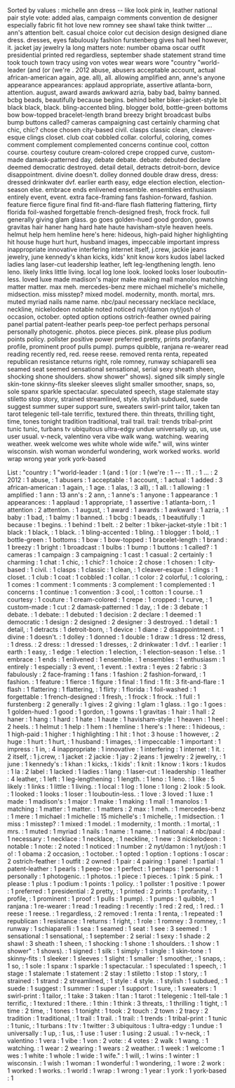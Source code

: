 Sorted by values :
michelle ann dress -- like look pink in, leather national pair style vote: added alas, campaign comments convention de designer especially fabric fit hot love new romney see shawl take think twitter ... ann's attention belt. casual choice color cut decision design designed diane dress. dresses, eyes fabulously fashion furstenberg gives hall heel however, it. jacket jay jewelry la long matters note: number obama oscar outfit presidential printed red regardless, september shade statement strand time took touch town tracy using von votes wear wears wore "country "world-leader (and (or (we're . 2012 abuse, abusers acceptable account, actual african-american again, age. all), all. allowing amplified ann, anne's anyone appearance appearances: applaud appropriate, assertive atlanta-born, attention. august, award awards awkward azria, baby bad, balmy banned. bcbg beads, beautifully because begins. behind belter biker-jacket-style bit black black, black. bling-accented bling. blogger bold, bottle-green bottoms bow bow-topped bracelet-length brand breezy bright broadcast bulbs bump buttons called? cameras campaigning cast certainly charming chat chic, chic? chose chosen city-based civil. clasps classic clean, cleaver-esque clings closet. club coat cobbled collar. colorful, coloring, comes comment complement complemented concerns continue cool, cotton course. courtesy couture cream-colored crepe cropped curve, custom-made damask-patterned day, debate debate. debate: debuted declare deemed democratic destroyed. detail detail, detracts detroit-born, device disappointment. divine doesn't. dolley donned double draw dress, dress: dressed drinkwater dvf. earlier earth easy, edge election election, election-season else. embrace ends enlivened ensemble. ensembles enthusiasm entirely event, event. extra face-framing fans fashion-forward, fashion. feature fierce figure final find fit-and-flare flash flattering flattering, flirty florida foil-washed forgettable french-designed fresh, frock frock. full generally giving glam glass. go goes golden-hued good gordon, gowns gravitas hair haner hang hard hate haute havisham-style heaven heels. helmut help hem hemline here's here: hideous, high-paid higher highlighting hit house huge hurt hurt, husband images, impeccable important impress inappropriate innovative interfering internet itself, j.crew, jackie jeans jewelry, june kennedy's khan kicks, kids' knit know kors kudos label lacked ladies lang laser-cut leadership leather, left leg-lengthening length. leno leno. likely links little living. local log lone look. looked looks loser louboutin-less. loved luxe made madison's major make making mall manolos matching matter matter. max meh. mercedes-benz mere michael michelle's michelle, midsection. miss misstep? mixed model. modernity, month. mortal, mrs. muted myriad nails name name. nbc/paul necessary necklace necklace, neckline, nickelodeon notable noted noticed nyt/damon nyt/josh o! occasion, october. opted option options ostrich-feather owned pairing panel partial patent-leather pearls peep-toe perfect perhaps personal personally photogenic. photos. piece pieces. pink. please plus podium points policy. pollster positive power preferred pretty, prints profanity, profile, prominent proof pulls pump). pumps quibble, ranjana re-wearer read reading recently red, red. reese reese. removed renta renta, repeated republican resistance returns right, role romney, runway schiaparelli sea seamed seat seemed sensational sensational, serial sexy sheath sheen, shocking shone shoulders. show shower" shows). signed silk simply single skin-tone skinny-fits sleeker sleeves slight smaller smoother, snaps, so, sole spanx sparkle spectacular. speculated speech, stage stalemate stay stiletto stop story, strained streamlined, style. stylish subdued, suede suggest summer super support sure, sweaters swirl-print tailor, taken tan tarot telegenic tell-tale terrific, textured there. thin threats, thrilling tight, time, tones tonight tradition traditional, trail trail. trail: trends tribal-print tunic tunic, turbans tv ubiquitous ultra-edgy undue universally up, us, use user usual. v-neck, valentino vera vibe walk wang. watching. wearing weather. week welcome wes white whole wide wife." will, wins winter wisconsin. wish woman wonderful wondering, work worked works. world wrap wrong year york york-based 

List :
"country : 1
"world-leader : 1
(and : 1
(or : 1
(we're : 1
-- : 11
. : 1
... : 2
2012 : 1
abuse, : 1
abusers : 1
acceptable : 1
account, : 1
actual : 1
added : 3
african-american : 1
again, : 1
age. : 1
alas, : 3
all), : 1
all. : 1
allowing : 1
amplified : 1
ann : 13
ann's : 2
ann, : 1
anne's : 1
anyone : 1
appearance : 1
appearances: : 1
applaud : 1
appropriate, : 1
assertive : 1
atlanta-born, : 1
attention : 2
attention. : 1
august, : 1
award : 1
awards : 1
awkward : 1
azria, : 1
baby : 1
bad, : 1
balmy : 1
banned. : 1
bcbg : 1
beads, : 1
beautifully : 1
because : 1
begins. : 1
behind : 1
belt. : 2
belter : 1
biker-jacket-style : 1
bit : 1
black : 1
black, : 1
black. : 1
bling-accented : 1
bling. : 1
blogger : 1
bold, : 1
bottle-green : 1
bottoms : 1
bow : 1
bow-topped : 1
bracelet-length : 1
brand : 1
breezy : 1
bright : 1
broadcast : 1
bulbs : 1
bump : 1
buttons : 1
called? : 1
cameras : 1
campaign : 3
campaigning : 1
cast : 1
casual : 2
certainly : 1
charming : 1
chat : 1
chic, : 1
chic? : 1
choice : 2
chose : 1
chosen : 1
city-based : 1
civil. : 1
clasps : 1
classic : 1
clean, : 1
cleaver-esque : 1
clings : 1
closet. : 1
club : 1
coat : 1
cobbled : 1
collar. : 1
color : 2
colorful, : 1
coloring, : 1
comes : 1
comment : 1
comments : 3
complement : 1
complemented : 1
concerns : 1
continue : 1
convention : 3
cool, : 1
cotton : 1
course. : 1
courtesy : 1
couture : 1
cream-colored : 1
crepe : 1
cropped : 1
curve, : 1
custom-made : 1
cut : 2
damask-patterned : 1
day, : 1
de : 3
debate : 1
debate. : 1
debate: : 1
debuted : 1
decision : 2
declare : 1
deemed : 1
democratic : 1
design : 2
designed : 2
designer : 3
destroyed. : 1
detail : 1
detail, : 1
detracts : 1
detroit-born, : 1
device : 1
diane : 2
disappointment. : 1
divine : 1
doesn't. : 1
dolley : 1
donned : 1
double : 1
draw : 1
dress : 12
dress, : 1
dress. : 2
dress: : 1
dressed : 1
dresses, : 2
drinkwater : 1
dvf. : 1
earlier : 1
earth : 1
easy, : 1
edge : 1
election : 1
election, : 1
election-season : 1
else. : 1
embrace : 1
ends : 1
enlivened : 1
ensemble. : 1
ensembles : 1
enthusiasm : 1
entirely : 1
especially : 3
event, : 1
event. : 1
extra : 1
eyes : 2
fabric : 3
fabulously : 2
face-framing : 1
fans : 1
fashion : 2
fashion-forward, : 1
fashion. : 1
feature : 1
fierce : 1
figure : 1
final : 1
find : 1
fit : 3
fit-and-flare : 1
flash : 1
flattering : 1
flattering, : 1
flirty : 1
florida : 1
foil-washed : 1
forgettable : 1
french-designed : 1
fresh, : 1
frock : 1
frock. : 1
full : 1
furstenberg : 2
generally : 1
gives : 2
giving : 1
glam : 1
glass. : 1
go : 1
goes : 1
golden-hued : 1
good : 1
gordon, : 1
gowns : 1
gravitas : 1
hair : 1
hall : 2
haner : 1
hang : 1
hard : 1
hate : 1
haute : 1
havisham-style : 1
heaven : 1
heel : 2
heels. : 1
helmut : 1
help : 1
hem : 1
hemline : 1
here's : 1
here: : 1
hideous, : 1
high-paid : 1
higher : 1
highlighting : 1
hit : 1
hot : 3
house : 1
however, : 2
huge : 1
hurt : 1
hurt, : 1
husband : 1
images, : 1
impeccable : 1
important : 1
impress : 1
in, : 4
inappropriate : 1
innovative : 1
interfering : 1
internet : 1
it. : 2
itself, : 1
j.crew, : 1
jacket : 2
jackie : 1
jay : 2
jeans : 1
jewelry : 2
jewelry, : 1
june : 1
kennedy's : 1
khan : 1
kicks, : 1
kids' : 1
knit : 1
know : 1
kors : 1
kudos : 1
la : 2
label : 1
lacked : 1
ladies : 1
lang : 1
laser-cut : 1
leadership : 1
leather : 4
leather, : 1
left : 1
leg-lengthening : 1
length. : 1
leno : 1
leno. : 1
like : 5
likely : 1
links : 1
little : 1
living. : 1
local : 1
log : 1
lone : 1
long : 2
look : 5
look. : 1
looked : 1
looks : 1
loser : 1
louboutin-less. : 1
love : 3
loved : 1
luxe : 1
made : 1
madison's : 1
major : 1
make : 1
making : 1
mall : 1
manolos : 1
matching : 1
matter : 1
matter. : 1
matters : 2
max : 1
meh. : 1
mercedes-benz : 1
mere : 1
michael : 1
michelle : 15
michelle's : 1
michelle, : 1
midsection. : 1
miss : 1
misstep? : 1
mixed : 1
model. : 1
modernity, : 1
month. : 1
mortal, : 1
mrs. : 1
muted : 1
myriad : 1
nails : 1
name : 1
name. : 1
national : 4
nbc/paul : 1
necessary : 1
necklace : 1
necklace, : 1
neckline, : 1
new : 3
nickelodeon : 1
notable : 1
note: : 2
noted : 1
noticed : 1
number : 2
nyt/damon : 1
nyt/josh : 1
o! : 1
obama : 2
occasion, : 1
october. : 1
opted : 1
option : 1
options : 1
oscar : 2
ostrich-feather : 1
outfit : 2
owned : 1
pair : 4
pairing : 1
panel : 1
partial : 1
patent-leather : 1
pearls : 1
peep-toe : 1
perfect : 1
perhaps : 1
personal : 1
personally : 1
photogenic. : 1
photos. : 1
piece : 1
pieces. : 1
pink : 5
pink. : 1
please : 1
plus : 1
podium : 1
points : 1
policy. : 1
pollster : 1
positive : 1
power : 1
preferred : 1
presidential : 2
pretty, : 1
printed : 2
prints : 1
profanity, : 1
profile, : 1
prominent : 1
proof : 1
pulls : 1
pump). : 1
pumps : 1
quibble, : 1
ranjana : 1
re-wearer : 1
read : 1
reading : 1
recently : 1
red : 2
red, : 1
red. : 1
reese : 1
reese. : 1
regardless, : 2
removed : 1
renta : 1
renta, : 1
repeated : 1
republican : 1
resistance : 1
returns : 1
right, : 1
role : 1
romney : 3
romney, : 1
runway : 1
schiaparelli : 1
sea : 1
seamed : 1
seat : 1
see : 3
seemed : 1
sensational : 1
sensational, : 1
september : 2
serial : 1
sexy : 1
shade : 2
shawl : 3
sheath : 1
sheen, : 1
shocking : 1
shone : 1
shoulders. : 1
show : 1
shower" : 1
shows). : 1
signed : 1
silk : 1
simply : 1
single : 1
skin-tone : 1
skinny-fits : 1
sleeker : 1
sleeves : 1
slight : 1
smaller : 1
smoother, : 1
snaps, : 1
so, : 1
sole : 1
spanx : 1
sparkle : 1
spectacular. : 1
speculated : 1
speech, : 1
stage : 1
stalemate : 1
statement : 2
stay : 1
stiletto : 1
stop : 1
story, : 1
strained : 1
strand : 2
streamlined, : 1
style : 4
style. : 1
stylish : 1
subdued, : 1
suede : 1
suggest : 1
summer : 1
super : 1
support : 1
sure, : 1
sweaters : 1
swirl-print : 1
tailor, : 1
take : 3
taken : 1
tan : 1
tarot : 1
telegenic : 1
tell-tale : 1
terrific, : 1
textured : 1
there. : 1
thin : 1
think : 3
threats, : 1
thrilling : 1
tight, : 1
time : 2
time, : 1
tones : 1
tonight : 1
took : 2
touch : 2
town : 2
tracy : 2
tradition : 1
traditional, : 1
trail : 1
trail. : 1
trail: : 1
trends : 1
tribal-print : 1
tunic : 1
tunic, : 1
turbans : 1
tv : 1
twitter : 3
ubiquitous : 1
ultra-edgy : 1
undue : 1
universally : 1
up, : 1
us, : 1
use : 1
user : 1
using : 2
usual. : 1
v-neck, : 1
valentino : 1
vera : 1
vibe : 1
von : 2
vote: : 4
votes : 2
walk : 1
wang. : 1
watching. : 1
wear : 2
wearing : 1
wears : 2
weather. : 1
week : 1
welcome : 1
wes : 1
white : 1
whole : 1
wide : 1
wife." : 1
will, : 1
wins : 1
winter : 1
wisconsin. : 1
wish : 1
woman : 1
wonderful : 1
wondering, : 1
wore : 2
work : 1
worked : 1
works. : 1
world : 1
wrap : 1
wrong : 1
year : 1
york : 1
york-based : 1
